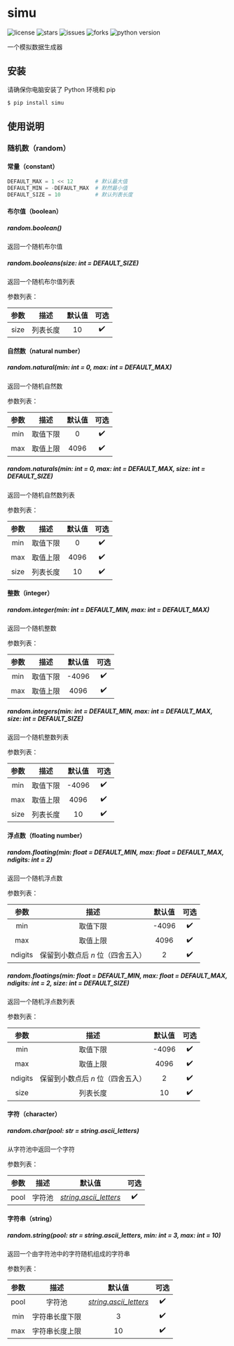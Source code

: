 # simu

![license](https://img.shields.io/github/license/uncle-lv/simu) ![stars](https://img.shields.io/github/stars/uncle-lv/simu) ![issues](https://img.shields.io/github/issues/uncle-lv/simu) ![forks](https://img.shields.io/github/forks/uncle-lv/simu) ![python version](https://img.shields.io/badge/python-3.7.0-blue)

一个模拟数据生成器



## 安装

请确保你电脑安装了 Python 环境和 pip

```bash
$ pip install simu
```



## 使用说明

### 随机数（random）

#### 常量（constant）

```python
DEFAULT_MAX = 1 << 12       # 默认最大值
DEFAULT_MIN = -DEFAULT_MAX  # 默然最小值
DEFAULT_SIZE = 10           # 默认列表长度
```



#### 布尔值（boolean）

##### random.*boolean()*

返回一个随机布尔值



##### random.*booleans(size: int = DEFAULT_SIZE)*

返回一个随机布尔值列表



参数列表：

| 参数 |   描述   | 默认值 |        可选        |
| :--: | :------: | :----: | :----------------: |
| size | 列表长度 |   10   | :heavy_check_mark: |



#### 自然数（natural number）

##### random.*natural(min: int = 0, max: int = DEFAULT_MAX)*

返回一个随机自然数



参数列表：

| 参数 |   描述   | 默认值 |        可选        |
| :--: | :------: | :----: | :----------------: |
| min  | 取值下限 |   0    | :heavy_check_mark: |
| max  | 取值上限 |  4096  | :heavy_check_mark: |



##### random.*naturals(min: int = 0, max: int = DEFAULT_MAX, size: int = DEFAULT_SIZE)*

返回一个随机自然数列表



参数列表：

| 参数 |   描述   | 默认值 |        可选        |
| :--: | :------: | :----: | :----------------: |
| min  | 取值下限 |   0    | :heavy_check_mark: |
| max  | 取值上限 |  4096  | :heavy_check_mark: |
| size | 列表长度 |   10   | :heavy_check_mark: |



#### 整数（integer）

##### random.*integer(min: int = DEFAULT_MIN, max: int = DEFAULT_MAX)*

返回一个随机整数



参数列表：

| 参数 |   描述   | 默认值 |        可选        |
| :--: | :------: | :----: | :----------------: |
| min  | 取值下限 | -4096  | :heavy_check_mark: |
| max  | 取值上限 |  4096  | :heavy_check_mark: |



##### random.*integers(min: int = DEFAULT_MIN, max: int = DEFAULT_MAX, size: int = DEFAULT_SIZE)*

返回一个随机整数列表



参数列表：

| 参数 |   描述   | 默认值 |        可选        |
| :--: | :------: | :----: | :----------------: |
| min  | 取值下限 | -4096  | :heavy_check_mark: |
| max  | 取值上限 |  4096  | :heavy_check_mark: |
| size | 列表长度 |   10   | :heavy_check_mark: |



#### 浮点数（floating number）

##### random.*floating(min: float = DEFAULT_MIN, max: float = DEFAULT_MAX, ndigits: int = 2)*

返回一个随机浮点数



参数列表：

|  参数   |               描述                | 默认值 |        可选        |
| :-----: | :-------------------------------: | :----: | :----------------: |
|   min   |             取值下限              | -4096  | :heavy_check_mark: |
|   max   |             取值上限              |  4096  | :heavy_check_mark: |
| ndigits | 保留到小数点后 *n* 位（四舍五入） |   2    | :heavy_check_mark: |



##### random.*floatings(min: float = DEFAULT_MIN, max: float = DEFAULT_MAX, ndigits: int = 2, size: int = DEFAULT_SIZE)*

返回一个随机浮点数列表



参数列表：

|  参数   |               描述                | 默认值 |        可选        |
| :-----: | :-------------------------------: | :----: | :----------------: |
|   min   |             取值下限              | -4096  | :heavy_check_mark: |
|   max   |             取值上限              |  4096  | :heavy_check_mark: |
| ndigits | 保留到小数点后 *n* 位（四舍五入） |   2    | :heavy_check_mark: |
|  size   |             列表长度              |   10   | :heavy_check_mark: |



#### 字符（character）

##### random.*char(pool: str = string.ascii_letters)*

从字符池中返回一个字符



参数列表：

| 参数 |  描述  |                            默认值                            |        可选        |
| :--: | :----: | :----------------------------------------------------------: | :----------------: |
| pool | 字符池 | *[string.ascii_letters](https://docs.python.org/3/library/string.html?highlight=ascii_letter#string.ascii_letters)* | :heavy_check_mark: |



#### 字符串（string）

##### random.*string(pool: str = string.ascii_letters, min: int = 3, max: int = 10)*

返回一个由字符池中的字符随机组成的字符串



参数列表：

| 参数 |      描述      |                            默认值                            |        可选        |
| :--: | :------------: | :----------------------------------------------------------: | :----------------: |
| pool |     字符池     | *[string.ascii_letters](https://docs.python.org/3/library/string.html?highlight=ascii_letter#string.ascii_letters)* | :heavy_check_mark: |
| min  | 字符串长度下限 |                              3                               | :heavy_check_mark: |
| max  | 字符串长度上限 |                              10                              | :heavy_check_mark: |

